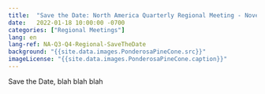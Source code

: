 ```yaml
---
title:  "Save the Date: North America Quarterly Regional Meeting - November 2022"
date:   2022-01-18 10:00:00 -0700
categories: ["Regional Meetings"]
lang: en
lang-ref: NA-Q3-Q4-Regional-SaveTheDate
background: "{{site.data.images.PonderosaPineCone.src}}"
imageLicense: "{{site.data.images.PonderosaPineCone.caption}}"
---
```


Save the Date, blah blah blah
